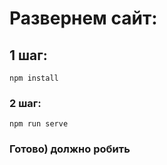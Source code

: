 # Развернем сайт:

## 1 шаг:
```
npm install
```

### 2 шаг:
```
npm run serve
```

### Готово) должно робить
